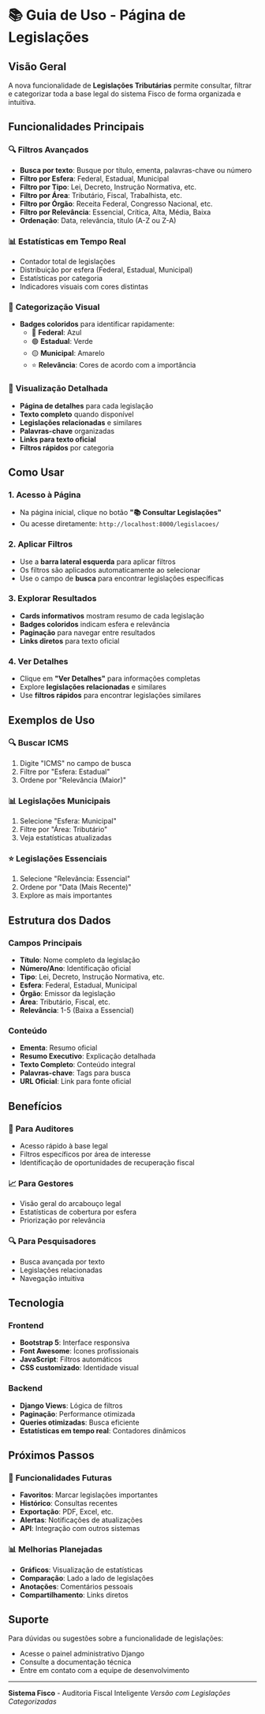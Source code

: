 # 📚 Guia de Uso - Página de Legislações

## Visão Geral

A nova funcionalidade de **Legislações Tributárias** permite consultar, filtrar e categorizar toda a base legal do sistema Fisco de forma organizada e intuitiva.

## Funcionalidades Principais

### 🔍 **Filtros Avançados**
- **Busca por texto**: Busque por título, ementa, palavras-chave ou número
- **Filtro por Esfera**: Federal, Estadual, Municipal
- **Filtro por Tipo**: Lei, Decreto, Instrução Normativa, etc.
- **Filtro por Área**: Tributário, Fiscal, Trabalhista, etc.
- **Filtro por Órgão**: Receita Federal, Congresso Nacional, etc.
- **Filtro por Relevância**: Essencial, Crítica, Alta, Média, Baixa
- **Ordenação**: Data, relevância, título (A-Z ou Z-A)

### 📊 **Estatísticas em Tempo Real**
- Contador total de legislações
- Distribuição por esfera (Federal, Estadual, Municipal)
- Estatísticas por categoria
- Indicadores visuais com cores distintas

### 🎯 **Categorização Visual**
- **Badges coloridos** para identificar rapidamente:
  - 🔵 **Federal**: Azul
  - 🟢 **Estadual**: Verde
  - 🟡 **Municipal**: Amarelo
  - ⭐ **Relevância**: Cores de acordo com a importância

### 📄 **Visualização Detalhada**
- **Página de detalhes** para cada legislação
- **Texto completo** quando disponível
- **Legislações relacionadas** e similares
- **Palavras-chave** organizadas
- **Links para texto oficial**
- **Filtros rápidos** por categoria

## Como Usar

### 1. **Acesso à Página**
- Na página inicial, clique no botão **"📚 Consultar Legislações"**
- Ou acesse diretamente: `http://localhost:8000/legislacoes/`

### 2. **Aplicar Filtros**
- Use a **barra lateral esquerda** para aplicar filtros
- Os filtros são aplicados automaticamente ao selecionar
- Use o campo de **busca** para encontrar legislações específicas

### 3. **Explorar Resultados**
- **Cards informativos** mostram resumo de cada legislação
- **Badges coloridos** indicam esfera e relevância
- **Paginação** para navegar entre resultados
- **Links diretos** para texto oficial

### 4. **Ver Detalhes**
- Clique em **"Ver Detalhes"** para informações completas
- Explore **legislações relacionadas** e similares
- Use **filtros rápidos** para encontrar legislações similares

## Exemplos de Uso

### 🔍 **Buscar ICMS**
1. Digite "ICMS" no campo de busca
2. Filtre por "Esfera: Estadual"
3. Ordene por "Relevância (Maior)"

### 📊 **Legislações Municipais**
1. Selecione "Esfera: Municipal"
2. Filtre por "Área: Tributário"
3. Veja estatísticas atualizadas

### ⭐ **Legislações Essenciais**
1. Selecione "Relevância: Essencial"
2. Ordene por "Data (Mais Recente)"
3. Explore as mais importantes

## Estrutura dos Dados

### **Campos Principais**
- **Título**: Nome completo da legislação
- **Número/Ano**: Identificação oficial
- **Tipo**: Lei, Decreto, Instrução Normativa, etc.
- **Esfera**: Federal, Estadual, Municipal
- **Órgão**: Emissor da legislação
- **Área**: Tributário, Fiscal, etc.
- **Relevância**: 1-5 (Baixa a Essencial)

### **Conteúdo**
- **Ementa**: Resumo oficial
- **Resumo Executivo**: Explicação detalhada
- **Texto Completo**: Conteúdo integral
- **Palavras-chave**: Tags para busca
- **URL Oficial**: Link para fonte oficial

## Benefícios

### 🎯 **Para Auditores**
- Acesso rápido à base legal
- Filtros específicos por área de interesse
- Identificação de oportunidades de recuperação fiscal

### 📈 **Para Gestores**
- Visão geral do arcabouço legal
- Estatísticas de cobertura por esfera
- Priorização por relevância

### 🔍 **Para Pesquisadores**
- Busca avançada por texto
- Legislações relacionadas
- Navegação intuitiva

## Tecnologia

### **Frontend**
- **Bootstrap 5**: Interface responsiva
- **Font Awesome**: Ícones profissionais
- **JavaScript**: Filtros automáticos
- **CSS customizado**: Identidade visual

### **Backend**
- **Django Views**: Lógica de filtros
- **Paginação**: Performance otimizada
- **Queries otimizadas**: Busca eficiente
- **Estatísticas em tempo real**: Contadores dinâmicos

## Próximos Passos

### 🚀 **Funcionalidades Futuras**
- **Favoritos**: Marcar legislações importantes
- **Histórico**: Consultas recentes
- **Exportação**: PDF, Excel, etc.
- **Alertas**: Notificações de atualizações
- **API**: Integração com outros sistemas

### 📊 **Melhorias Planejadas**
- **Gráficos**: Visualização de estatísticas
- **Comparação**: Lado a lado de legislações
- **Anotações**: Comentários pessoais
- **Compartilhamento**: Links diretos

## Suporte

Para dúvidas ou sugestões sobre a funcionalidade de legislações:
- Acesse o painel administrativo Django
- Consulte a documentação técnica
- Entre em contato com a equipe de desenvolvimento

---

**Sistema Fisco** - Auditoria Fiscal Inteligente
*Versão com Legislações Categorizadas* 
